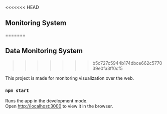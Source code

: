 <<<<<<< HEAD
## Monitoring System
=======
## Data Monitoring System
>>>>>>> b5c727c5944b174dbce662c577039e0fa3ff0cf5

This project is made for monitoring visualization over the web.


### `npm start`

Runs the app in the development mode.\
Open [http://localhost:3000](http://localhost:3000) to view it in the browser.
